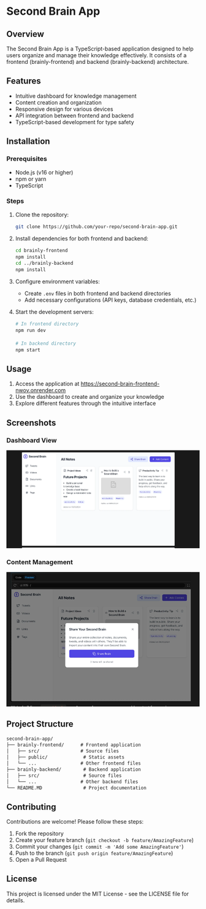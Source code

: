 # Second Brain App



## Overview

The Second Brain App is a TypeScript-based application designed to help users organize and manage their knowledge effectively. It consists of a frontend (brainly-frontend) and backend (brainly-backend) architecture.

## Features

- Intuitive dashboard for knowledge management
- Content creation and organization
- Responsive design for various devices
- API integration between frontend and backend
- TypeScript-based development for type safety

## Installation

### Prerequisites

- Node.js (v16 or higher)
- npm or yarn
- TypeScript

### Steps

1. Clone the repository:
   ```bash
   git clone https://github.com/your-repo/second-brain-app.git
   ```
2. Install dependencies for both frontend and backend:
   ```bash
   cd brainly-frontend
   npm install
   cd ../brainly-backend
   npm install
   ```
3. Configure environment variables:

   - Create `.env` files in both frontend and backend directories
   - Add necessary configurations (API keys, database credentials, etc.)

4. Start the development servers:

   ```bash
   # In frontend directory
   npm run dev

   # In backend directory
   npm start
   ```

## Usage

1. Access the application at https://second-brain-frontend-nwov.onrender.com
2. Use the dashboard to create and organize your knowledge
3. Explore different features through the intuitive interface

## Screenshots

### Dashboard View

![Dashboard](Dashboard.png)

### Content Management

![Content Management](Content.png)

## Project Structure

```
second-brain-app/
├── brainly-frontend/      # Frontend application
│   ├── src/               # Source files
│   ├── public/             # Static assets
│   └── ...                # Other frontend files
├── brainly-backend/        # Backend application
│   ├── src/                # Source files
│   └── ...                # Other backend files
└── README.MD               # Project documentation
```

## Contributing

Contributions are welcome! Please follow these steps:

1. Fork the repository
2. Create your feature branch (`git checkout -b feature/AmazingFeature`)
3. Commit your changes (`git commit -m 'Add some AmazingFeature'`)
4. Push to the branch (`git push origin feature/AmazingFeature`)
5. Open a Pull Request

## License

This project is licensed under the MIT License - see the LICENSE file for details.
